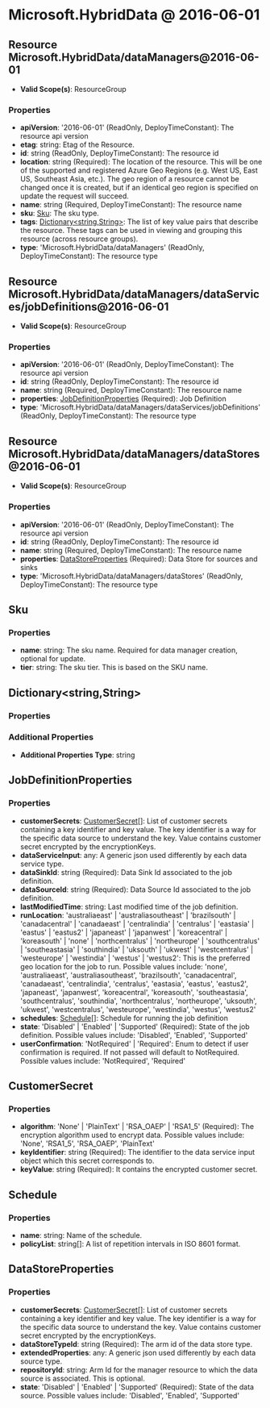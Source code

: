 # Microsoft.HybridData @ 2016-06-01

## Resource Microsoft.HybridData/dataManagers@2016-06-01
* **Valid Scope(s)**: ResourceGroup
### Properties
* **apiVersion**: '2016-06-01' (ReadOnly, DeployTimeConstant): The resource api version
* **etag**: string: Etag of the Resource.
* **id**: string (ReadOnly, DeployTimeConstant): The resource id
* **location**: string (Required): The location of the resource. This will be one of the supported and registered Azure Geo Regions (e.g. West US, East
US, Southeast Asia, etc.). The geo region of a resource cannot be changed once it is created, but if an identical geo
region is specified on update the request will succeed.
* **name**: string (Required, DeployTimeConstant): The resource name
* **sku**: [Sku](#sku): The sku type.
* **tags**: [Dictionary<string,String>](#dictionarystringstring): The list of key value pairs that describe the resource. These tags can be used in viewing and grouping this resource
(across resource groups).
* **type**: 'Microsoft.HybridData/dataManagers' (ReadOnly, DeployTimeConstant): The resource type

## Resource Microsoft.HybridData/dataManagers/dataServices/jobDefinitions@2016-06-01
* **Valid Scope(s)**: ResourceGroup
### Properties
* **apiVersion**: '2016-06-01' (ReadOnly, DeployTimeConstant): The resource api version
* **id**: string (ReadOnly, DeployTimeConstant): The resource id
* **name**: string (Required, DeployTimeConstant): The resource name
* **properties**: [JobDefinitionProperties](#jobdefinitionproperties) (Required): Job Definition
* **type**: 'Microsoft.HybridData/dataManagers/dataServices/jobDefinitions' (ReadOnly, DeployTimeConstant): The resource type

## Resource Microsoft.HybridData/dataManagers/dataStores@2016-06-01
* **Valid Scope(s)**: ResourceGroup
### Properties
* **apiVersion**: '2016-06-01' (ReadOnly, DeployTimeConstant): The resource api version
* **id**: string (ReadOnly, DeployTimeConstant): The resource id
* **name**: string (Required, DeployTimeConstant): The resource name
* **properties**: [DataStoreProperties](#datastoreproperties) (Required): Data Store for sources and sinks
* **type**: 'Microsoft.HybridData/dataManagers/dataStores' (ReadOnly, DeployTimeConstant): The resource type

## Sku
### Properties
* **name**: string: The sku name. Required for data manager creation, optional for update.
* **tier**: string: The sku tier. This is based on the SKU name.

## Dictionary<string,String>
### Properties
### Additional Properties
* **Additional Properties Type**: string

## JobDefinitionProperties
### Properties
* **customerSecrets**: [CustomerSecret](#customersecret)[]: List of customer secrets containing a key identifier and key value. The key identifier is a way for the specific data source to understand the key. Value contains customer secret encrypted by the encryptionKeys.
* **dataServiceInput**: any: A generic json used differently by each data service type.
* **dataSinkId**: string (Required): Data Sink Id associated to the job definition.
* **dataSourceId**: string (Required): Data Source Id associated to the job definition.
* **lastModifiedTime**: string: Last modified time of the job definition.
* **runLocation**: 'australiaeast' | 'australiasoutheast' | 'brazilsouth' | 'canadacentral' | 'canadaeast' | 'centralindia' | 'centralus' | 'eastasia' | 'eastus' | 'eastus2' | 'japaneast' | 'japanwest' | 'koreacentral' | 'koreasouth' | 'none' | 'northcentralus' | 'northeurope' | 'southcentralus' | 'southeastasia' | 'southindia' | 'uksouth' | 'ukwest' | 'westcentralus' | 'westeurope' | 'westindia' | 'westus' | 'westus2': This is the preferred geo location for the job to run. Possible values include: 'none', 'australiaeast', 'australiasoutheast', 'brazilsouth', 'canadacentral', 'canadaeast', 'centralindia', 'centralus', 'eastasia', 'eastus', 'eastus2', 'japaneast', 'japanwest', 'koreacentral', 'koreasouth', 'southeastasia', 'southcentralus', 'southindia', 'northcentralus', 'northeurope', 'uksouth', 'ukwest', 'westcentralus', 'westeurope', 'westindia', 'westus', 'westus2'
* **schedules**: [Schedule](#schedule)[]: Schedule for running the job definition
* **state**: 'Disabled' | 'Enabled' | 'Supported' (Required): State of the job definition. Possible values include: 'Disabled', 'Enabled', 'Supported'
* **userConfirmation**: 'NotRequired' | 'Required': Enum to detect if user confirmation is required. If not passed will default to NotRequired. Possible values include: 'NotRequired', 'Required'

## CustomerSecret
### Properties
* **algorithm**: 'None' | 'PlainText' | 'RSA_OAEP' | 'RSA1_5' (Required): The encryption algorithm used to encrypt data. Possible values include: 'None', 'RSA1_5', 'RSA_OAEP', 'PlainText'
* **keyIdentifier**: string (Required): The identifier to the data service input object which this secret corresponds to.
* **keyValue**: string (Required): It contains the encrypted customer secret.

## Schedule
### Properties
* **name**: string: Name of the schedule.
* **policyList**: string[]: A list of repetition intervals in ISO 8601 format.

## DataStoreProperties
### Properties
* **customerSecrets**: [CustomerSecret](#customersecret)[]: List of customer secrets containing a key identifier and key value. The key identifier is a way for the specific data source to understand the key. Value contains customer secret encrypted by the encryptionKeys.
* **dataStoreTypeId**: string (Required): The arm id of the data store type.
* **extendedProperties**: any: A generic json used differently by each data source type.
* **repositoryId**: string: Arm Id for the manager resource to which the data source is associated. This is optional.
* **state**: 'Disabled' | 'Enabled' | 'Supported' (Required): State of the data source. Possible values include: 'Disabled', 'Enabled', 'Supported'

